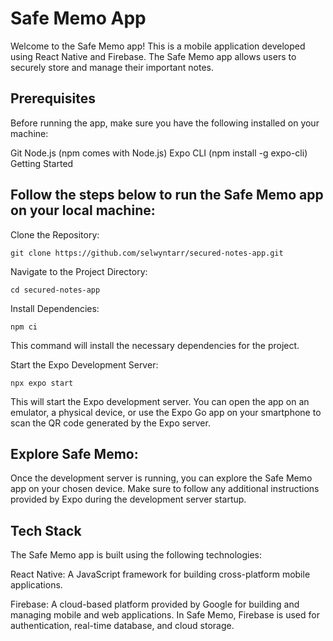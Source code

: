 # Safe Memo App
Welcome to the Safe Memo app! This is a mobile application developed using React Native and Firebase. The Safe Memo app allows users to securely store and manage their important notes.

## Prerequisites
Before running the app, make sure you have the following installed on your machine:

Git
Node.js (npm comes with Node.js)
Expo CLI (npm install -g expo-cli)
Getting Started
## Follow the steps below to run the Safe Memo app on your local machine:
Clone the Repository:
```
git clone https://github.com/selwyntarr/secured-notes-app.git
```
Navigate to the Project Directory:
```
cd secured-notes-app
```
Install Dependencies:
```
npm ci
```
This command will install the necessary dependencies for the project.

Start the Expo Development Server:
```
npx expo start
```
This will start the Expo development server. You can open the app on an emulator, a physical device, or use the Expo Go app on your smartphone to scan the QR code generated by the Expo server.

## Explore Safe Memo:

Once the development server is running, you can explore the Safe Memo app on your chosen device. Make sure to follow any additional instructions provided by Expo during the development server startup.

## Tech Stack

The Safe Memo app is built using the following technologies:

React Native: A JavaScript framework for building cross-platform mobile applications.

Firebase: A cloud-based platform provided by Google for building and managing mobile and web applications. In Safe Memo, Firebase is used for authentication, real-time database, and cloud storage.
